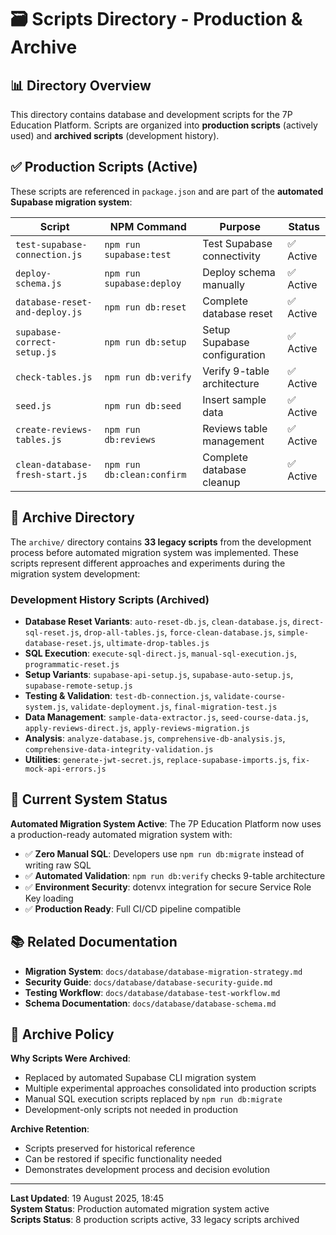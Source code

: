 # 🗃️ Scripts Directory - Production & Archive

## 📊 Directory Overview

This directory contains database and development scripts for the 7P Education Platform. Scripts are organized into **production scripts** (actively used) and **archived scripts** (development history).

## ✅ Production Scripts (Active)

These scripts are referenced in `package.json` and are part of the **automated Supabase migration system**:

| Script | NPM Command | Purpose | Status |
|--------|-------------|---------|--------|
| `test-supabase-connection.js` | `npm run supabase:test` | Test Supabase connectivity | ✅ Active |
| `deploy-schema.js` | `npm run supabase:deploy` | Deploy schema manually | ✅ Active |
| `database-reset-and-deploy.js` | `npm run db:reset` | Complete database reset | ✅ Active |
| `supabase-correct-setup.js` | `npm run db:setup` | Setup Supabase configuration | ✅ Active |
| `check-tables.js` | `npm run db:verify` | Verify 9-table architecture | ✅ Active |
| `seed.js` | `npm run db:seed` | Insert sample data | ✅ Active |
| `create-reviews-tables.js` | `npm run db:reviews` | Reviews table management | ✅ Active |
| `clean-database-fresh-start.js` | `npm run db:clean:confirm` | Complete database cleanup | ✅ Active |

## 📁 Archive Directory

The `archive/` directory contains **33 legacy scripts** from the development process before automated migration system was implemented. These scripts represent different approaches and experiments during the migration system development:

### Development History Scripts (Archived)
- **Database Reset Variants**: `auto-reset-db.js`, `clean-database.js`, `direct-sql-reset.js`, `drop-all-tables.js`, `force-clean-database.js`, `simple-database-reset.js`, `ultimate-drop-tables.js`
- **SQL Execution**: `execute-sql-direct.js`, `manual-sql-execution.js`, `programmatic-reset.js`
- **Setup Variants**: `supabase-api-setup.js`, `supabase-auto-setup.js`, `supabase-remote-setup.js`
- **Testing & Validation**: `test-db-connection.js`, `validate-course-system.js`, `validate-deployment.js`, `final-migration-test.js`
- **Data Management**: `sample-data-extractor.js`, `seed-course-data.js`, `apply-reviews-direct.js`, `apply-reviews-migration.js`
- **Analysis**: `analyze-database.js`, `comprehensive-db-analysis.js`, `comprehensive-data-integrity-validation.js`
- **Utilities**: `generate-jwt-secret.js`, `replace-supabase-imports.js`, `fix-mock-api-errors.js`

## 🎯 Current System Status

**Automated Migration System Active**: The 7P Education Platform now uses a production-ready automated migration system with:

- ✅ **Zero Manual SQL**: Developers use `npm run db:migrate` instead of writing raw SQL
- ✅ **Automated Validation**: `npm run db:verify` checks 9-table architecture
- ✅ **Environment Security**: dotenvx integration for secure Service Role Key loading
- ✅ **Production Ready**: Full CI/CD pipeline compatible

## 📚 Related Documentation

- **Migration System**: `docs/database/database-migration-strategy.md`
- **Security Guide**: `docs/database/database-security-guide.md`
- **Testing Workflow**: `docs/database/database-test-workflow.md`
- **Schema Documentation**: `docs/database/database-schema.md`

## 🧹 Archive Policy

**Why Scripts Were Archived**:
- Replaced by automated Supabase CLI migration system
- Multiple experimental approaches consolidated into production scripts
- Manual SQL execution scripts replaced by `npm run db:migrate`
- Development-only scripts not needed in production

**Archive Retention**:
- Scripts preserved for historical reference
- Can be restored if specific functionality needed
- Demonstrates development process and decision evolution

---

**Last Updated**: 19 August 2025, 18:45  
**System Status**: Production automated migration system active  
**Scripts Status**: 8 production scripts active, 33 legacy scripts archived